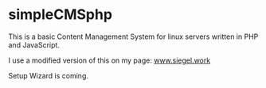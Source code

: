 # simpleCMSphp
This is a basic Content Management System for linux servers written in PHP and JavaScript.

I use a modified version of this on my page: www.siegel.work

Setup Wizard is coming.
